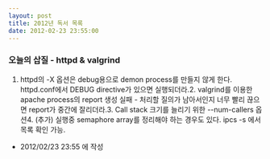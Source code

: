 ```yaml
---
layout: post
title: 2012년 독서 목록
date: 2012-02-23 23:55:00
---
```


### 오늘의 삽질 - httpd &amp; valgrind

1. httpd의 -X 옵션은 debug용으로 demon process를 만들지 않게 한다. httpd.conf에서 DEBUG directive가 있으면 실행되더라.2. valgrind를 이용한 apache process의 report 생성 실패 - 처리할 질의가 남아서인지 너무 빨리 끊으면 report가 중간에 잘리더라.3. Call stack 크기를 늘리기 위한 --num-callers 옵션4. (추가) 실행중 semaphore array를 정리해야 하는 경우도 있다. ipcs -s 에서 목록 확인 가능.



- 2012/02/23 23:55 에 작성